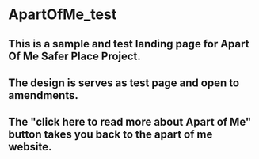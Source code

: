 # ApartOfMe_test

## This is a sample and test landing page for Apart Of Me Safer Place Project. 
## The design is serves as test page and open to amendments.
## The "click here to read more about Apart of Me" button takes you back to the apart of me website. 
